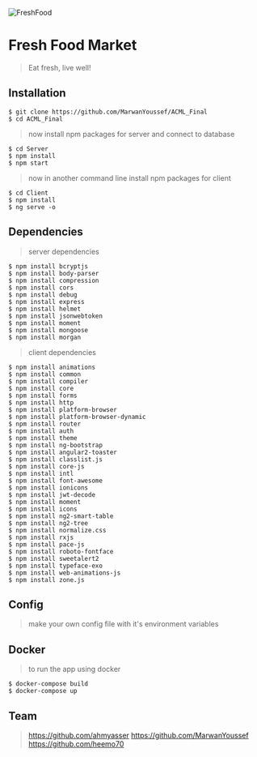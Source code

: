 <a><img src="https://imgur.com/a/yjx1nFF" title="FreshFood" alt="FreshFood"></a>

# Fresh Food Market

> Eat fresh, live well!

## Installation
```shell
$ git clone https://github.com/MarwanYoussef/ACML_Final
$ cd ACML_Final
```

> now install npm packages for server and connect to database
```shell
$ cd Server
$ npm install
$ npm start
```

> now in another command line install npm packages for client
```shell
$ cd Client
$ npm install
$ ng serve -o
```

## Dependencies
> server dependencies
```shell
$ npm install bcryptjs
$ npm install body-parser
$ npm install compression
$ npm install cors
$ npm install debug
$ npm install express
$ npm install helmet
$ npm install jsonwebtoken
$ npm install moment
$ npm install mongoose
$ npm install morgan
```

> client dependencies
```shell
$ npm install animations
$ npm install common
$ npm install compiler
$ npm install core
$ npm install forms
$ npm install http
$ npm install platform-browser
$ npm install platform-browser-dynamic
$ npm install router
$ npm install auth
$ npm install theme
$ npm install ng-bootstrap
$ npm install angular2-toaster
$ npm install classlist.js
$ npm install core-js
$ npm install intl
$ npm install font-awesome
$ npm install ionicons
$ npm install jwt-decode
$ npm install moment
$ npm install icons
$ npm install ng2-smart-table
$ npm install ng2-tree
$ npm install normalize.css
$ npm install rxjs
$ npm install pace-js
$ npm install roboto-fontface
$ npm install sweetalert2
$ npm install typeface-exo
$ npm install web-animations-js
$ npm install zone.js
```

## Config
> make your own config file with it's environment variables

## Docker
> to run the app using docker
```shell
$ docker-compose build
$ docker-compose up
```

## Team
> https://github.com/ahmyasser
> https://github.com/MarwanYoussef
> https://github.com/heemo70
